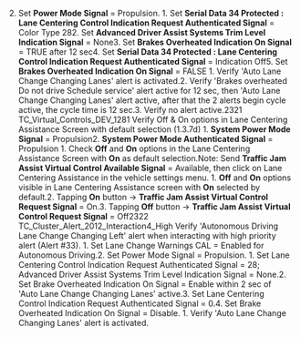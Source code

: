 2. Set **Power Mode Signal** = Propulsion. 1. Set **Serial Data 34 Protected : Lane Centering Control Indication Request Authenticated Signal** = Color Type 282. Set **Advanced Driver Assist Systems Trim Level Indication Signal** = None3. Set **Brakes Overheated Indication On Signal** = TRUE after 12 sec4. Set **Serial Data 34 Protected : Lane Centering Control Indication Request Authenticated Signal** = Indication Off5. Set **Brakes Overheated Indication On Signal** = FALSE 1. Verify 'Auto Lane Change Changing Lanes' alert is activated.2. Verify 'Brakes overheated Do not drive Schedule service' alert active for 12 sec, then 'Auto Lane Change Changing Lanes' alert active, after that the 2 alerts begin cycle active, the cycle time is 12 sec.3. Verify no alert active.2321 TC_Virtual_Controls_DEV_1281 Verify Off & On options in Lane Centering Assistance Screen with default selection (1.3.7d) 1. **System Power Mode Signal** = Propulsion2. **System Power Mode Authenticated Signal** = Propulsion 1. Check **Off** and **On** options in the Lane Centering Assistance Screen with **On** as default selection.Note: Send **Traffic Jam Assist Virtual Control Available Signal** = Available, then click on Lane Centering Assistance in the vehicle settings menu. 1. **Off** and **On** options visible in Lane Centering Assistance screen with **On** selected by default.2. Tapping **On** button → **Traffic Jam Assist Virtual Control Request Signal** = On.3. Tapping **Off** button → **Traffic Jam Assist Virtual Control Request Signal** = Off2322 TC_Cluster_Alert_2012_Interaction4_High Verify 'Autonomous Driving Lane Change Changing Left' alert when interacting with high priority alert (Alert #33). 1. Set Lane Change Warnings CAL = Enabled for Autonomous Driving.2. Set Power Mode Signal = Propulsion. 1. Set Lane Centering Control Indication Request Authenticated Signal = 28; Advanced Driver Assist Systems Trim Level Indication Signal = None.2. Set Brake Overheated Indication On Signal = Enable within 2 sec of 'Auto Lane Change Changing Lanes' active.3. Set Lane Centering Control Indication Request Authenticated Signal = 0.4. Set Brake Overheated Indication On Signal = Disable. 1. Verify 'Auto Lane Change Changing Lanes' alert is activated.